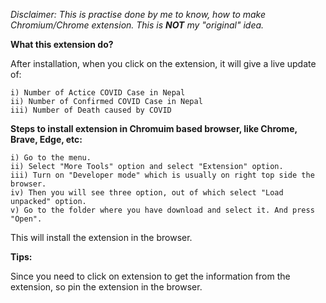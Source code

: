 <i> Disclaimer: This is practise done by me to know, how to make Chromium/Chrome extension. This is <b>NOT</b> my "original" idea.</i>

<b> What this extension do? </b>

After installation, when you click on the extension, it will give a live update of:
	
	i) Number of Actice COVID Case in Nepal
	ii) Number of Confirmed COVID Case in Nepal
	iii) Number of Death caused by COVID


<b> Steps to install extension in Chromuim based browser, like Chrome, Brave, Edge, etc: </b>

	i) Go to the menu.
	ii) Select "More Tools" option and select "Extension" option.
	iii) Turn on "Developer mode" which is usually on right top side the browser.
	iv) Then you will see three option, out of which select "Load unpacked" option.
	v) Go to the folder where you have download and select it. And press "Open".

This will install the extension in the browser.


<b> Tips: </b>

Since you need to click on extension to get the information from the extension, so pin the extension in the browser.
